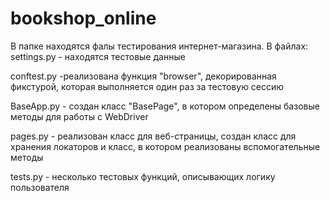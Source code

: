 # bookshop_online
В папке находятся фалы тестирования интернет-магазина.
В файлах:
settings.py - находятся тестовые данные

conftest.py -реализована функция "browser", декорированная фикстурой, которая выполняется один раз за тестовую сессию

BaseApp.py - создан класс "BasePage", в котором определены базовые методы для работы с WebDriver

pages.py - реализован класс для веб-страницы, создан класс для хранения локаторов и класс, в котором реализованы вспомогательные методы

tests.py - несколько тестовых функций, описывающих логику пользователя
